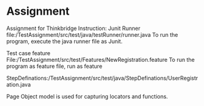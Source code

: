 # Assignment
Assignment for Thinkbridge
Instruction:
Junit Runner file:/TestAssignment/src/test/java/testRunner/runner.java
To run the program, execute the java runner file as Junit.

Test case feature File:/TestAssignment/src/test/Features/NewRegistration.feature
To run the program as feature file, run as feature

StepDefinations:/TestAssignment/src/test/java/StepDefinations/UserRegistration.java

Page Object model is used for capturing locators and functions.
